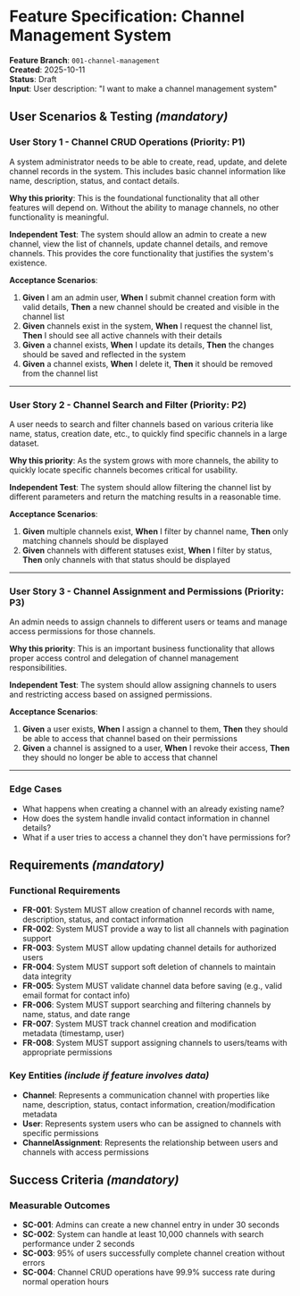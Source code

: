 # Feature Specification: Channel Management System

**Feature Branch**: `001-channel-management`  
**Created**: 2025-10-11  
**Status**: Draft  
**Input**: User description: "I want to make a channel management system"

## User Scenarios & Testing *(mandatory)*

### User Story 1 - Channel CRUD Operations (Priority: P1)

A system administrator needs to be able to create, read, update, and delete channel records in the system. This includes basic channel information like name, description, status, and contact details.

**Why this priority**: This is the foundational functionality that all other features will depend on. Without the ability to manage channels, no other functionality is meaningful.

**Independent Test**: The system should allow an admin to create a new channel, view the list of channels, update channel details, and remove channels. This provides the core functionality that justifies the system's existence.

**Acceptance Scenarios**:

1. **Given** I am an admin user, **When** I submit channel creation form with valid details, **Then** a new channel should be created and visible in the channel list
2. **Given** channels exist in the system, **When** I request the channel list, **Then** I should see all active channels with their details
3. **Given** a channel exists, **When** I update its details, **Then** the changes should be saved and reflected in the system
4. **Given** a channel exists, **When** I delete it, **Then** it should be removed from the channel list

---

### User Story 2 - Channel Search and Filter (Priority: P2)

A user needs to search and filter channels based on various criteria like name, status, creation date, etc., to quickly find specific channels in a large dataset.

**Why this priority**: As the system grows with more channels, the ability to quickly locate specific channels becomes critical for usability.

**Independent Test**: The system should allow filtering the channel list by different parameters and return the matching results in a reasonable time.

**Acceptance Scenarios**:

1. **Given** multiple channels exist, **When** I filter by channel name, **Then** only matching channels should be displayed
2. **Given** channels with different statuses exist, **When** I filter by status, **Then** only channels with that status should be displayed

---

### User Story 3 - Channel Assignment and Permissions (Priority: P3)

An admin needs to assign channels to different users or teams and manage access permissions for those channels.

**Why this priority**: This is an important business functionality that allows proper access control and delegation of channel management responsibilities.

**Independent Test**: The system should allow assigning channels to users and restricting access based on assigned permissions.

**Acceptance Scenarios**:

1. **Given** a user exists, **When** I assign a channel to them, **Then** they should be able to access that channel based on their permissions
2. **Given** a channel is assigned to a user, **When** I revoke their access, **Then** they should no longer be able to access that channel

---

### Edge Cases

- What happens when creating a channel with an already existing name?
- How does the system handle invalid contact information in channel details?
- What if a user tries to access a channel they don't have permissions for?

## Requirements *(mandatory)*

### Functional Requirements

- **FR-001**: System MUST allow creation of channel records with name, description, status, and contact information
- **FR-002**: System MUST provide a way to list all channels with pagination support
- **FR-003**: System MUST allow updating channel details for authorized users
- **FR-004**: System MUST support soft deletion of channels to maintain data integrity
- **FR-005**: System MUST validate channel data before saving (e.g., valid email format for contact info)
- **FR-006**: System MUST support searching and filtering channels by name, status, and date range
- **FR-007**: System MUST track channel creation and modification metadata (timestamp, user)
- **FR-008**: System MUST support assigning channels to users/teams with appropriate permissions

### Key Entities *(include if feature involves data)*

- **Channel**: Represents a communication channel with properties like name, description, status, contact information, creation/modification metadata
- **User**: Represents system users who can be assigned to channels with specific permissions
- **ChannelAssignment**: Represents the relationship between users and channels with access permissions

## Success Criteria *(mandatory)*

### Measurable Outcomes

- **SC-001**: Admins can create a new channel entry in under 30 seconds
- **SC-002**: System can handle at least 10,000 channels with search performance under 2 seconds
- **SC-003**: 95% of users successfully complete channel creation without errors
- **SC-004**: Channel CRUD operations have 99.9% success rate during normal operation hours